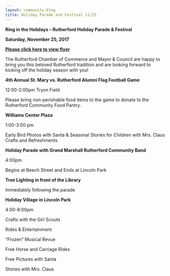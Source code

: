```yaml
---
layout: community-blog
title: Holiday Parade and Festival 11/25 
---
```


**Ring in the Holidays – Rutherford Holiday Parade & Festival**

**Saturday, November 25, 2017**


[**Please click here to view flyer**](https://storage.googleapis.com/static.rutherford-nj.com/community-events/RutherfordHolidayFest_8.5x11_2017.pdf)

The Rutherford Chamber of Commerce and Mayor & Council are happy to bring you this beloved Rutherford tradition and are looking forward to kicking off the holiday season with you! 

**4th Annual St. Mary vs. Rutherford Alumni Flag Football Game**

12:00-2:00pm Tryon Field

Please bring non-perishable food items to the game to donate to 
the Rutherford Community Food Pantry. 

**Williams Center Plaza**

1:00-3:00 pm

Early Bird Photos with Santa & Seasonal Stories for Children with Mrs. Claus
Crafts and Refreshments

**Holiday Parade with Grand Marshall Rutherford Community Band**

4:00pm

Begins at Beech Street and Ends at Lincoln Park

**Tree Lighting in front of the Library**

Immediately following the parade 

**Holiday Village in Lincoln Park**

4:00-8:00pm

Crafts with the Girl Scouts

Rides & Entertainment

“Frozen” Musical Revue

Free Horse and Carriage Rides

Free Pictures with Santa

Stories with Mrs. Claus

